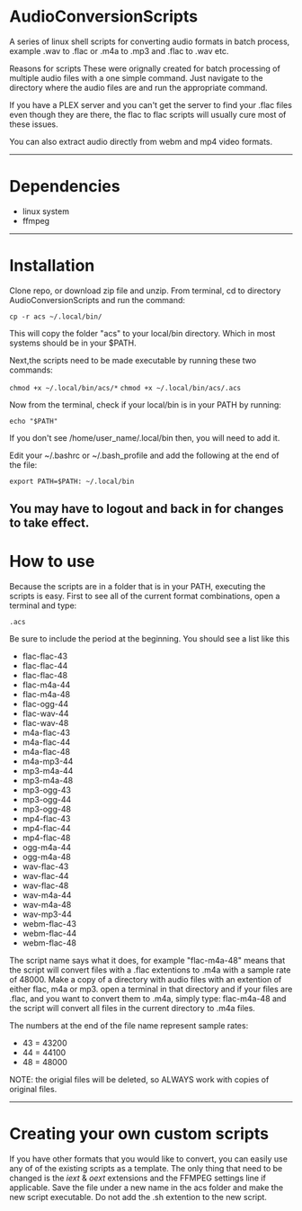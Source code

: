 # AudioConversionScripts
 A series of linux shell scripts for converting audio formats in batch process,
 example .wav to .flac   or .m4a to .mp3 and .flac to .wav etc.

Reasons for scripts
 These were orignally created for batch processing of multiple audio files with a one simple command. Just navigate to the directory where the audio files are and run the appropriate command.

 If you have a PLEX server and you can't get the server to find your .flac files even
 though they are there, the flac to flac scripts will usually cure most of these issues.
 
 You can also extract audio directly from webm and mp4 video formats.

----------------------

# Dependencies
 * linux system
 * ffmpeg

---------------------

# Installation
 Clone repo, or download zip file and unzip. From terminal, cd to directory
 AudioConversionScripts and run the command:

 `cp -r acs ~/.local/bin/`

 This will copy the folder "acs" to your local/bin directory. Which in most systems
 should be in your $PATH. 

 Next,the scripts need to be made executable by running these two commands:

 `chmod +x ~/.local/bin/acs/*`
 `chmod +x ~/.local/bin/acs/.acs`

 Now from the terminal, check if your local/bin is in your PATH by running:

 `echo "$PATH"`

 If you don't see /home/user_name/.local/bin then, you will need to add it.
 
 Edit your ~/.bashrc or ~/.bash_profile and add the following at the end of the file:

 `export PATH=$PATH: ~/.local/bin`

 You may have to logout and back in for changes to take effect.
---------------------

# How to use
 Because the scripts are in a folder that is in your PATH, executing the scripts is easy.
 First to see all of the current format combinations, open a terminal and type:

 `.acs` 

 Be sure to include the period at the beginning. You should see a list like this

 * flac-flac-43
 * flac-flac-44
 * flac-flac-48
 * flac-m4a-44
 * flac-m4a-48
 * flac-ogg-44
 * flac-wav-44
 * flac-wav-48
 * m4a-flac-43
 * m4a-flac-44
 * m4a-flac-48
 * m4a-mp3-44
 * mp3-m4a-44
 * mp3-m4a-48
 * mp3-ogg-43
 * mp3-ogg-44
 * mp3-ogg-48
 * mp4-flac-43
 * mp4-flac-44
 * mp4-flac-48
 * ogg-m4a-44
 * ogg-m4a-48
 * wav-flac-43
 * wav-flac-44
 * wav-flac-48
 * wav-m4a-44
 * wav-m4a-48
 * wav-mp3-44
 * webm-flac-43
 * webm-flac-44
 * webm-flac-48

 The script name says what it does, for example "flac-m4a-48" means that the script
 will convert files with a .flac extentions to .m4a with a sample rate of 48000.
 Make a copy of a directory with audio files with an extention of either flac, m4a or
 mp3. open a terminal in that directory and if your files are .flac, and you want to
 convert them to .m4a, simply type: flac-m4a-48 and the script will convert all files
 in the current directory to .m4a files. 

 The numbers at the end of the file name represent sample rates:
 * 43 = 43200
 * 44 = 44100
 * 48 = 48000

 NOTE: the origial files will be deleted, so ALWAYS work with copies of original files.

---------------------

# Creating your own custom scripts
 If you have other formats that you would like to convert, you can easily use any of
 of the existing scripts as a template. The only thing that need to be changed is
 the *iext* & *oext* extensions and the FFMPEG settings line if applicable. Save the file
 under a new name in the acs folder and make the new script executable. Do not add
 the .sh extention to the new script.
